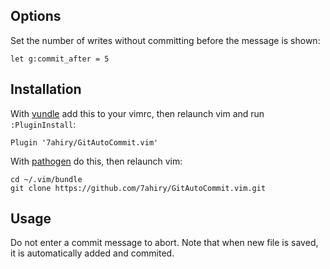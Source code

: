 ## Options

Set the number of writes without committing before the message is shown:

```vim
let g:commit_after = 5
```

## Installation

With [vundle](https://github.com/gmarik/vundle) add this to your vimrc, then
relaunch vim and run `:PluginInstall`:

```
Plugin '7ahiry/GitAutoCommit.vim'
```

With [pathogen](https://github.com/tpope/vim-pathogen) do this, then relaunch
vim:

```
cd ~/.vim/bundle
git clone https://github.com/7ahiry/GitAutoCommit.vim.git
```

## Usage

Do not enter a commit message to abort. Note that when new file is saved, it is
automatically added and commited. 
